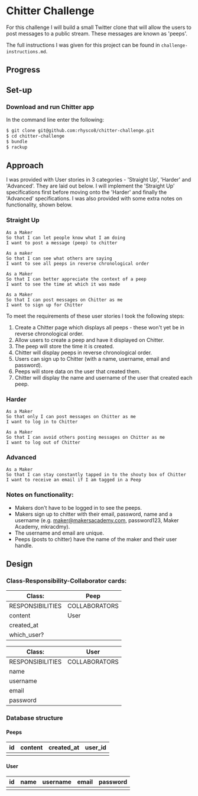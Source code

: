 # Chitter Challenge

For this challenge I will build a small Twitter clone that will allow the users to post messages to a public stream. These messages are known as 'peeps'.

The full instructions I was given for this project can be found in `challenge-instructions.md`.

## Progress



## Set-up

### Download and run Chitter app

In the command line enter the following:

```sh
$ git clone git@github.com:rhysco8/chitter-challenge.git
$ cd chitter-challenge
$ bundle
$ rackup
```

<!-- ### Database

1. Connect to psql (`psql` in the command line)
2. Create the database
```
# CREATE DATABASE chitter;
```
3. Connect to the database
```
# \c chitter
```
4. Run the SQL scripts in `db/migrations` folder in the given order
5. Enter `\q` to exit -->

## Approach

I was provided with User stories in 3 categories - 'Straight Up', 'Harder' and 'Advanced'. They are laid out below.
I will implement the 'Straight Up' specifications first before moving onto the 'Harder' and finally the 'Advanced' specifications.
I was also provided with some extra notes on functionality, shown below.

### Straight Up
```
As a Maker
So that I can let people know what I am doing  
I want to post a message (peep) to chitter

As a maker
So that I can see what others are saying  
I want to see all peeps in reverse chronological order

As a Maker
So that I can better appreciate the context of a peep
I want to see the time at which it was made

As a Maker
So that I can post messages on Chitter as me
I want to sign up for Chitter
```

To meet the requirements of these user stories I took the following steps:

1. Create a Chitter page which displays all peeps - these won't yet be in reverse chronological order.
2. Allow users to create a peep and have it displayed on Chitter.
3. The peep will store the time it is created.
4. Chitter will display peeps in reverse chronological order.
5. Users can sign up to Chitter (with a name, username, email and password).
6. Peeps will store data on the user that created them.
7. Chitter will display the name and username of the user that created each peep.

### Harder
```
As a Maker
So that only I can post messages on Chitter as me
I want to log in to Chitter

As a Maker
So that I can avoid others posting messages on Chitter as me
I want to log out of Chitter
```

### Advanced
```
As a Maker
So that I can stay constantly tapped in to the shouty box of Chitter
I want to receive an email if I am tagged in a Peep
```

### Notes on functionality:

* Makers don't have to be logged in to see the peeps.
* Makers sign up to chitter with their email, password, name and a username (e.g. maker@makersacademy.com, password123, Maker Academy, mkracdmy).
* The username and email are unique.
* Peeps (posts to chitter) have the name of the maker and their user handle.

## Design

### Class-Responsibility-Collaborator cards:

| Class:          | Peep          |
|---------------- |-------------- |
|RESPONSIBILITIES | COLLABORATORS |
| content         | User          |
| created_at      |               |
| which_user?     |               |

| Class:          | User          |
|---------------- |-------------- |
|RESPONSIBILITIES | COLLABORATORS |
| name            |               |
| username        |               |
| email           |               |
| password        |               |

### Database structure

#### Peeps

| id | content | created_at | user_id |
|--- |-------- |----------- |-------- |
|    |         |            |         |

#### User

| id | name | username | email | password |
|--- |----- |----------|------ |--------- |
|    |      |          |       |          | 
